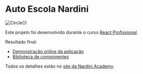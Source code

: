 # Auto Escola Nardini

![CircleCI](https://img.shields.io/circleci/build/github/megatroom/autoescola-nardini)

Este projeto foi desenvolvido durante o curso [React Profissional](https://nardiniacademy.com).

Resultado final:

- [Demonstração online da aplicação](https://autoescola-nardini.vercel.app/)
- [Biblioteca de componentes](https://master--5f1eff5e22eade0022d4d27d.chromatic.com)

Todos os detalhes estão no [site da Nardini Academy](https://nardiniacademy.com).
